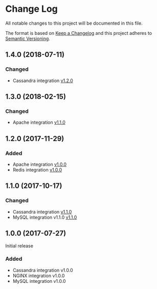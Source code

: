 # Change Log
All notable changes to this project will be documented in this file.

The format is based on [Keep a Changelog](http://keepachangelog.com/)
and this project adheres to [Semantic Versioning](http://semver.org/).

## 1.4.0 (2018-07-11)
### Changed
- Cassandra integration [v1.2.0](integrations/cassandra/CHANGELOG.md#120-2018-07-11)

## 1.3.0 (2018-02-15)
### Changed
- Apache integration [v1.1.0](integrations/apache/CHANGELOG.md#110-2018-02-08)

## 1.2.0 (2017-11-29)
### Added
- Apache integration [v1.0.0](integrations/apache/CHANGELOG.md#100-2017-11-29)
- Redis integration [v1.0.0](integrations/redis/CHANGELOG.md#100-2017-11-29)

## 1.1.0 (2017-10-17)
### Changed
- Cassandra integration [v1.1.0](integrations/cassandra/CHANGELOG.md#110-2017-10-16)
- MySQL integration v1.1.0 [v1.1.0](integrations/mysql/CHANGELOG.md#110-2017-10-16)

## 1.0.0 (2017-07-27)

Initial release

### Added
- Cassandra integration v1.0.0
- NGINX integration v1.0.0
- MySQL integration v1.0.0
